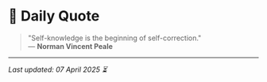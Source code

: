 # 📜 Daily Quote

> "Self-knowledge is the beginning of self-correction."  
> — **Norman Vincent Peale**

---

_Last updated: 07 April 2025 ⏳_
